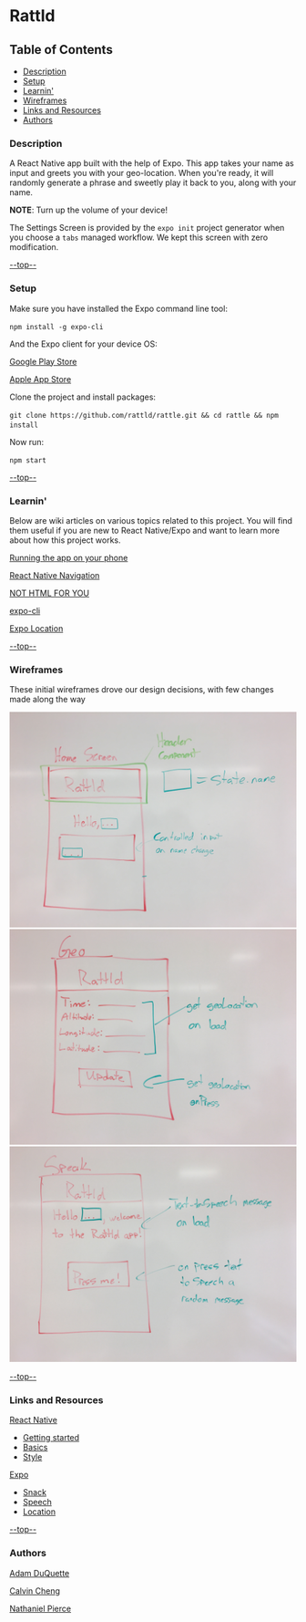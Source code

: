 # Rattld

## Table of Contents
* [Description](#description)
* [Setup](#setup)
* [Learnin'](#learnin)
* [Wireframes](#wireframes)
* [Links and Resources](#links-and-resources)
* [Authors](#authors)

### Description
A React Native app built with the help of Expo. This app takes your name as input and greets you with your geo-location. When you're ready, it will randomly generate a phrase and sweetly play it back to you, along with your name. 

**NOTE**: Turn up the volume of your device!

The Settings Screen is provided by the `expo init` project generator when you choose a `tabs` managed workflow. We kept this screen with zero modification.

[--top--](#table-of-contents)

### Setup
Make sure you have installed the Expo command line tool:

`npm install -g expo-cli`

And the Expo client for your device OS:

[Google Play Store](https://play.google.com/store/apps/details?id=host.exp.exponent&hl=en_US)

[Apple App Store](https://apps.apple.com/us/app/expo-client/id982107779)

Clone the project and install packages:

`git clone https://github.com/rattld/rattle.git && cd rattle && npm install`

Now run:

`npm start`  

[--top--](#table-of-contents)

### Learnin'

Below are wiki articles on various topics related to this project. You will find them useful if you are new to React Native/Expo and want to learn more about how this project works.

[Running the app on your phone](https://github.com/rattld/rattle/wiki/Running-the-app-on-your-phone)

[React Native Navigation](https://github.com/rattld/rattle/wiki/What-the-heck-does-it-do%3F#navigation)

[NOT HTML FOR YOU](https://github.com/rattld/rattle/wiki/Coming-soon...)

[expo-cli](https://github.com/rattld/rattle/wiki/Coming-soon...)

[Expo Location](https://github.com/rattld/rattle/wiki/Coming-soon...)

[--top--](#table-of-contents)

### Wireframes
These initial wireframes drove our design decisions, with few changes made along the way

![Home Screen](./assets/wireframes/homeScreen.jpg)
![Geo Screen](./assets/wireframes/geoScreen.jpg)
![Speak Screen](./assets/wireframes/speakScreen.jpg)

[--top--](#table-of-contents)

### Links and Resources

[React Native](https://facebook.github.io/react-native/)
  * [Getting started](https://facebook.github.io/react-native/docs/getting-started)
  * [Basics](https://facebook.github.io/react-native/docs/tutorial)
  * [Style](https://facebook.github.io/react-native/docs/style)

[Expo](https://expo.io/)
  * [Snack](https://snack.expo.io/)
  * [Speech](https://docs.expo.io/versions/v33.0.0/sdk/speech/)
  * [Location](https://docs.expo.io/versions/v33.0.0/sdk/location/)

[--top--](#table-of-contents)

### Authors
[Adam DuQuette](https://github.com/DukeOfEtiquette)

[Calvin Cheng](https://github.com/calvincheng919)

[Nathaniel Pierce](https://github.com/natkiypie)
